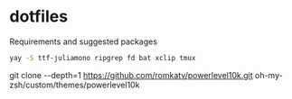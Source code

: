# dotfiles

Requirements and suggested packages

```bash
yay -S ttf-juliamono ripgrep fd bat xclip tmux
```

git clone --depth=1 https://github.com/romkatv/powerlevel10k.git oh-my-zsh/custom/themes/powerlevel10k
